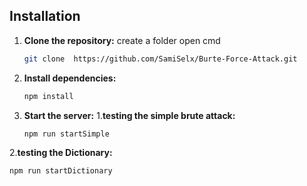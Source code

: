 ## Installation

1. **Clone the repository:**
create a folder
open cmd
   ```bash
   git clone  https://github.com/SamiSelx/Burte-Force-Attack.git 
    ```

3. **Install dependencies:**
   ```bash
   npm install
   ```

4. **Start the server:**
   1.**testing the simple brute attack:**
      ```bash
   npm run startSimple
      ```
      
  2.**testing the Dictionary:**
   ```bash
   npm run startDictionary
   ```

